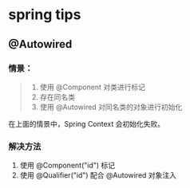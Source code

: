# spring tips

## @Autowired

### 情景：
> 1. 使用 @Component 对类进行标记
> 2. 存在同名类
> 3. 使用 @Autowired 对同名类的对象进行初始化

在上面的情景中，Spring Context 会初始化失败。

### 解决方法
1. 使用 @Component("id") 标记
2. 使用 @Qualifier("id") 配合 @Autowired 对象注入
